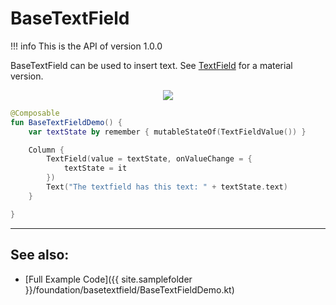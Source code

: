 # BaseTextField

!!! info
    This is the API of version 1.0.0

BaseTextField can be used to insert text. See [TextField](../material/textfield.md) for a material version.

<p align="center">
  <img src ="{{ site.images }}/foundation/basetextfield/basetextfield.png"  />
</p>

```kotlin
@Composable
fun BaseTextFieldDemo() {
    var textState by remember { mutableStateOf(TextFieldValue()) }

    Column {
        TextField(value = textState, onValueChange = {
            textState = it
        })
        Text("The textfield has this text: " + textState.text)
    }

}
```

-------------
## See also:
* [Full Example Code]({{ site.samplefolder }}/foundation/basetextfield/BaseTextFieldDemo.kt)
